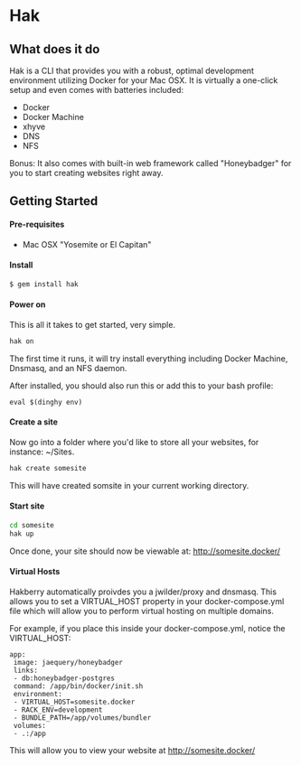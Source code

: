 # Hak

## What does it do

Hak is a CLI that provides you with a robust, optimal development environment utilizing Docker for your Mac OSX.
It is virtually a one-click setup and even comes with batteries included:
- Docker 
- Docker Machine
- xhyve
- DNS
- NFS

Bonus: It also comes with built-in web framework called "Honeybadger" for you to start creating websites right away.

## Getting Started

#### Pre-requisites

* Mac OSX "Yosemite or El Capitan"

#### Install

```sh
$ gem install hak
```

#### Power on

This is all it takes to get started, very simple.

```sh
hak on
```

The first time it runs, it will try install everything including Docker Machine, Dnsmasq, and an NFS daemon.

After installed, you should also run this or add this to your bash profile:

```
eval $(dinghy env)
```

#### Create a site

Now go into a folder where you'd like to store all your websites, for instance: ~/Sites.

```sh
hak create somesite
```

This will have created somsite in your current working directory.

#### Start site

```sh
cd somesite
hak up
```

Once done, your site should now be viewable at: http://somesite.docker/


#### Virtual Hosts
Hakberry automatically proivdes you a jwilder/proxy and dnsmasq. This allows you to set a VIRTUAL_HOST property in your docker-compose.yml file which will allow you to perform virtual hosting on multiple domains.

For example, if you place this inside your docker-compose.yml, notice the VIRTUAL_HOST:

```
app:
 image: jaequery/honeybadger
 links:
 - db:honeybadger-postgres
 command: /app/bin/docker/init.sh
 environment:
 - VIRTUAL_HOST=somesite.docker
 - RACK_ENV=development
 - BUNDLE_PATH=/app/volumes/bundler
 volumes:
 - .:/app
```

This will allow you to view your website at http://somesite.docker/
